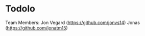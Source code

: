 # Todolo
Team Members: Jon Vegard (https://github.com/jonvs14) Jonas (https://github.com/jonatm15) 
